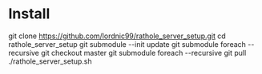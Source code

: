 # Install
git clone https://github.com/lordnic99/rathole_server_setup.git
cd rathole_server_setup
git submodule --init update
git submodule foreach --recursive git checkout master
git submodule foreach --recursive git pull
./rathole_server_setup.sh
